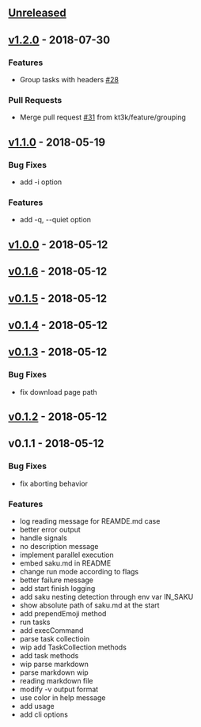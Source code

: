 ## [Unreleased]

## [v1.2.0] - 2018-07-30
### Features
- Group tasks with headers [#28](https://github.com/kt3k/saku/issues/28)

### Pull Requests
- Merge pull request [#31](https://github.com/kt3k/saku/issues/31) from kt3k/feature/grouping

## [v1.1.0] - 2018-05-19
### Bug Fixes
- add -i option

### Features
- add -q, --quiet option

## [v1.0.0] - 2018-05-12
## [v0.1.6] - 2018-05-12
## [v0.1.5] - 2018-05-12
## [v0.1.4] - 2018-05-12
## [v0.1.3] - 2018-05-12
### Bug Fixes
- fix download page path

## [v0.1.2] - 2018-05-12
## v0.1.1 - 2018-05-12
### Bug Fixes
- fix aborting behavior

### Features
- log reading message for REAMDE.md case
- better error output
- handle signals
- no description message
- implement parallel execution
- embed saku.md in README
- change run mode according to flags
- better failure message
- add start finish logging
- add saku nesting detection through env var IN_SAKU
- show absolute path of saku.md at the start
- add prependEmoji method
- run tasks
- add execCommand
- parse task collectioin
- wip add TaskCollection methods
- add task methods
- wip parse markdown
- parse markdown wip
- reading markdown file
- modify -v output format
- use color in help message
- add usage
- add cli options

[Unreleased]: https://github.com/kt3k/saku/compare/v1.2.0...HEAD
[v1.2.0]: https://github.com/kt3k/saku/compare/v1.1.0...v1.2.0
[v1.1.0]: https://github.com/kt3k/saku/compare/v1.0.0...v1.1.0
[v1.0.0]: https://github.com/kt3k/saku/compare/v0.1.6...v1.0.0
[v0.1.6]: https://github.com/kt3k/saku/compare/v0.1.5...v0.1.6
[v0.1.5]: https://github.com/kt3k/saku/compare/v0.1.4...v0.1.5
[v0.1.4]: https://github.com/kt3k/saku/compare/v0.1.3...v0.1.4
[v0.1.3]: https://github.com/kt3k/saku/compare/v0.1.2...v0.1.3
[v0.1.2]: https://github.com/kt3k/saku/compare/v0.1.1...v0.1.2
